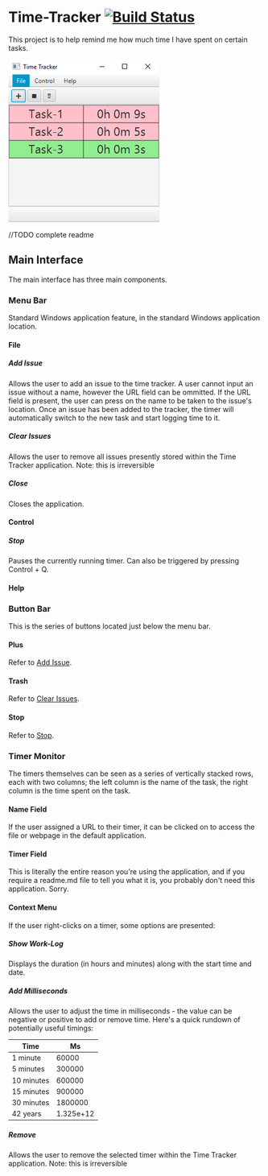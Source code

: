# Time-Tracker [![Build Status](https://travis-ci.org/Mattihew/Time-Tracker.svg?branch=master)](https://travis-ci.org/Mattihew/Time-Tracker)
This project is to help remind me how much time I have spent on certain tasks.

[![Main Window](docs/main.png)](docs/main.png)

//TODO complete readme

## Main Interface
The main interface has three main components.

### Menu Bar
Standard Windows application feature, in the standard Windows application location.

#### File

##### Add Issue
Allows the user to add an issue to the time tracker. 
A user cannot input an issue without a name, however the URL field can be ommitted. If the URL field is present, the user can press on the name to be taken to the issue's location.
Once an issue has been added to the tracker, the timer will automatically switch to the new task and start logging time to it.

##### Clear Issues
Allows the user to remove all issues presently stored within the Time Tracker application. 
Note: this is irreversible

##### Close
Closes the application.

#### Control

##### Stop
Pauses the currently running timer. Can also be triggered by pressing Control + Q.

#### Help

### Button Bar
This is the series of buttons located just below the menu bar.

#### Plus
Refer to [Add Issue](#Add-Issue).

#### Trash
Refer to [Clear Issues](#Clear-Issues).

#### Stop
Refer to [Stop](#Stop).

### Timer Monitor
The timers themselves can be seen as a series of vertically stacked rows, each with two columns; the left column is the name of the task, the right column is the time spent on the task.

#### Name Field
If the user assigned a URL to their timer, it can be clicked on to access the file or webpage in the default application.

#### Timer Field
This is literally the entire reason you're using the application, and if you require a readme.md file to tell you what it is, you probably don't need this application. Sorry.

#### Context Menu
If the user right-clicks on a timer, some options are presented:

##### Show Work-Log
Displays the duration (in hours and minutes) along with the start time and date.

##### Add Milliseconds
Allows the user to adjust the time in milliseconds - the value can be negative or positive to add or remove time.
Here's a quick rundown of potentially useful timings:

| Time | Ms |
| --- | --- |
| 1 minute | 60000 |
| 5 minutes | 300000 |
| 10 minutes | 600000 |
| 15 minutes | 900000 |
| 30 minutes | 1800000 |
| 42 years | 1.325e+12 |

##### Remove
Allows the user to remove the selected timer within the Time Tracker application. 
Note: this is irreversible
